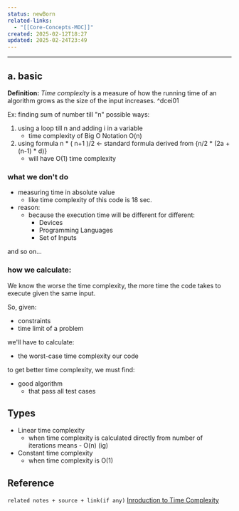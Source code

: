 ```yaml
---
status: newBorn
related-links:
  - "[[Core-Concepts-MOC]]"
created: 2025-02-12T18:27
updated: 2025-02-24T23:49
---
```

---

## a. basic

**Definition:** _Time complexity_ is a measure of how the running time of an algorithm grows as the size of the input increases. ^dcei01


Ex: finding sum of number till "n"
possible ways:
1. using a loop till n and adding i in a variable
	- time complexity of Big O Notation O(n)
2. using formula n * ( n+1 )/2 <- standard formula derived from {n/2 * (2a + (n-1) * d)} 
	- will have O(1) time complexity

### what we don't do

- measuring time in absolute value
	- like time complexity of this code is 18 sec.
- reason:
	- because the execution time will be different for different:
		- Devices
		- Programming Languages
		- Set of Inputs

and so on...

### how we calculate:

We know the worse the time complexity, the more time the code takes to execute given the same input.

So, given:
- constraints
- time limit of a problem

we'll have to calculate:
- the worst-case time complexity our code

to get better time complexity, we must find:
- good algorithm 
	- that pass all test cases



## Types

- Linear time complexity
	- when time complexity is calculated directly from number of iterations means - O(n) (ig)
- Constant time complexity
	- when time complexity is O(1)


## Reference
`related notes + source + link(if any)`
[Inroduction to Time Complexity](https://read.learnyard.com/dsa/introduction-to-time-complexity/)